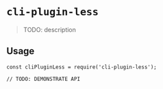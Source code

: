 # `cli-plugin-less`

> TODO: description

## Usage

```
const cliPluginLess = require('cli-plugin-less');

// TODO: DEMONSTRATE API
```
